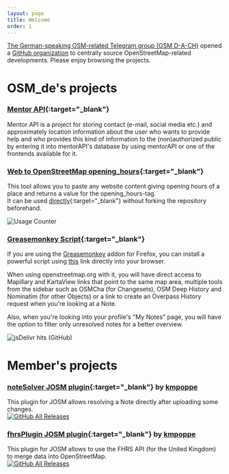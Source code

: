 ```yaml
---
layout: page
title: Welcome
order: 1
---
```

[The German-speaking OSM-related Telegram group (OSM D-A-CH)](https://t.me/OSM_de) opened a [GitHub organization](https://github.com/OSM-de) to centrally source OpenStreetMap-related developments. Please enjoy browsing the projects.

# **OSM_de's projects**

### [Mentor API](https://github.com/OSM-de/mentorAPI){:target="_blank"}

Mentor API is a project for storing contact (e-mail, social media etc.) and approximately location information about the user who wants to provide help and who provides this kind of information to the (non)authorized public by entering it into mentorAPI's database by using mentorAPI or one of the frontends available for it. 

### [Web to OpenStreetMap opening_hours](https://github.com/OSM-de/WebToOSMOH){:target="_blank"}

This tool allows you to paste any website content giving opening hours of a place and returns a value for the opening_hours-tag.<br/>
It can be used [directly](https://www.webmapping.cyou/WebToOSMOH){:target="_blank"} without forking the repository beforehand.<br/>

![Usage Counter](https://img.shields.io/badge/dynamic/json?color=%233866af&label=no.%20of%20conversions&query=%24.value&url=https%3A%2F%2Fapi.countapi.xyz%2Fget%2Fosm-de-telegram%2Fwebtoosmoh-usage&style=for-the-badge)

### [Greasemonkey Script](https://github.com/OSM-de/osm-org-greasemonkey){:target="_blank"}

If you are using the [Greasemonkey](https://addons.mozilla.org/de/firefox/addon/greasemonkey/) addon for Firefox, you can install a powerful script using [this](https://cdn.jsdelivr.net/gh/OSM-de/osm-org-greasemonkey@master/osm-org-greasemonkey.user.js) link directly into your browser.

When using openstreetmap.org with it, you will have direct access to Mapillary and KartaView links that point to the same map area, multiple tools from the sidebar such as OSMCha (for Changesets), OSM Deep History and Nominatim (for other Objects) or a link to create an Overpass History request when you're looking at a Note.

Also, when you're looking into your profile's "My Notes" page, you will have the option to filter only unresolved notes for a better overview.

![jsDelivr hits (GitHub)](https://img.shields.io/jsdelivr/gh/hm/OSM-de/osm-org-greasemonkey?style=for-the-badge)

# **Member's projects**

### [noteSolver JOSM plugin](https://github.com/kmpoppe/noteSolver){:target="_blank"} by [kmpoppe](/members/#kmpoppe)

This plugin for JOSM allows resolving a Note directly after uploading some changes.<br/>
[![GitHub All Releases](https://img.shields.io/github/downloads/kmpoppe/noteSolver/total?style=for-the-badge)](https://github.com/kmpoppe/noteSolver/releases/latest)

### [fhrsPlugin JOSM plugin](https://github.com/kmpoppe/fhrsPlugin){:target="_blank"} by [kmpoppe](/members/#kmpoppe)

This plugin for JOSM allows to use the FHRS API (for the United Kingdom) to merge data into OpenStreetMap.<br/>
[![GitHub All Releases](https://img.shields.io/github/downloads/kmpoppe/fhrsPlugin/total?style=for-the-badge)](https://github.com/kmpoppe/fhrsPlugin/releases/latest)

